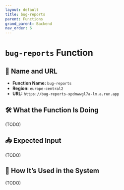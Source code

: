 ```yaml
---
layout: default
title: bug-reports
parent: Functions
grand_parent: Backend
nav_order: 6
---
```


# `bug-reports` Function

## 🔗 Name and URL

- **Function Name:** `bug-reports`
- **Region:** `europe-central2`
- **URL:** `https://bug-reports-xpdmwwgl7a-lm.a.run.app`

## 🛠️ What the Function Is Doing

(TODO)

## 📥 Expected Input

(TODO)

## 🔄 How It’s Used in the System

(TODO)
